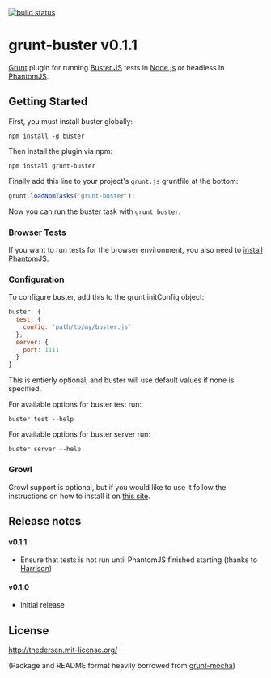 [![build status](https://secure.travis-ci.org/thedersen/grunt-buster.png)](http://travis-ci.org/thedersen/grunt-buster)
# grunt-buster v0.1.1

[Grunt](https://github.com/cowboy/grunt) plugin for running [Buster.JS](http://busterjs.org/) tests in [Node.js](http://nodejs.org/) or headless in [PhantomJS](http://phantomjs.org/).


## Getting Started

First, you must install buster globally:

    npm install -g buster

Then install the plugin via npm:

    npm install grunt-buster

Finally add this line to your project's `grunt.js` gruntfile at the bottom:

```js
grunt.loadNpmTasks('grunt-buster');
```
Now you can run the buster task with `grunt buster`.

### Browser Tests

If you want to run tests for the browser environment, you also need to [install PhantomJS](https://github.com/cowboy/grunt/blob/master/docs/faq.md#why-does-grunt-complain-that-phantomjs-isnt-installed).

### Configuration

To configure buster, add this to the grunt.initConfig object:

```js
buster: {
  test: {
    config: 'path/to/my/buster.js'
  },
  server: {
    port: 1111
  }
}
```

This is entierly optional, and buster will use default values if none is specified.

For available options for buster test run:

    buster test --help

For available options for buster server run:

    buster server --help

### Growl

Growl support is optional, but if you would like to use it follow the instructions on how to install it on [this site](https://github.com/visionmedia/node-growl).

## Release notes

#### v0.1.1
* Ensure that tests is not run until PhantomJS finished starting (thanks to [Harrison](https://github.com/Harrison))

#### v0.1.0
* Initial release

## License
http://thedersen.mit-license.org/

(Package and README format heavily borrowed from [grunt-mocha](https://github.com/kmiyashiro/grunt-mocha))